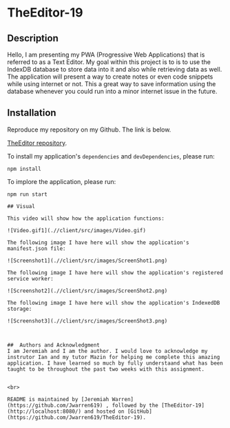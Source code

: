 # TheEditor-19

## Description
Hello, I am presenting my PWA (Progressive Web Applications) that is referred to as a Text Editor. My goal within this project is to is to use the IndexDB database to store data into it and also while retrieving data as well. The application will present a way to create notes or even code snippets while using internet or not. This a great way to save information using the database whenever you could run into a minor internet issue in the future.

## Installation

Reproduce my repository on my Github. The link is below.

[TheEditor repository](https://github.com/Jwarren619/TheEditor-19).

To install my application's `dependencies` and `devDependencies`, please run:
  ```
  npm install
  ```
  
  To implore the application, please run:
  ```
  npm run start

## Visual

This video will show how the application functions:

![Video.gif1](.//client/src/images/Video.gif)

The following image I have here will show the application's manifest.json file: 

![Screenshot1](.//client/src/images/ScreenShot1.png)

The following image I have here will show the application's registered service worker:

![Screenshot2](.//client/src/images/ScreenShot2.png)

The following image I have here will show the application's IndexedDB storage:

![Screenshot3](.//client/src/images/ScreenShot3.png)



##  Authors and Acknowledgment
I am Jeremiah and I am the author. I would love to acknowledge my instrutor Ian and my tutor Mazin for helping me complete this amazing application. I have learned so much by fully understaand what has been taught to be throughout the past two weeks with this assignment.


<br>

README is maintained by [Jeremiah Warren](https://github.com/Jwarren619) , followed by the [TheEditor-19](http://localhost:8080/) and hosted on [GitHub](https://github.com/Jwarren619/TheEditor-19).